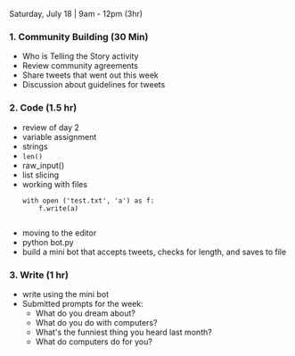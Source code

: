 Saturday, July 18 | 9am - 12pm (3hr)

### 1. Community Building (30 Min)
  * Who is Telling the Story activity  
  * Review community agreements
  * Share tweets that went out this week 
  * Discussion about guidelines for tweets

### 2. Code (1.5 hr)
- review of day 2
- variable assignment
- strings
- `len()`
- raw_input()
- list slicing
- working with files
    ```
    with open ('test.txt', 'a') as f:
        f.write(a)
        
- moving to the editor
- python bot.py
- build a mini bot that accepts tweets, checks for length, and saves to file

### 3. Write (1 hr)
  * write using the mini bot
  * Submitted prompts for the week:
      - What do you dream about? 
      - What do you do with computers?
      - What's the funniest thing you heard last month? 
      - What do computers do for you?
